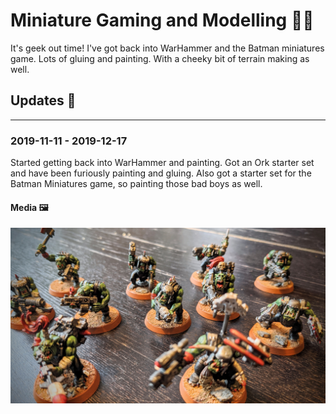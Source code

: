 # Miniature Gaming and Modelling 👨‍🎨

It's geek out time! I've got back into WarHammer and the Batman miniatures game. Lots of gluing and painting. With a cheeky bit of terrain making as well.

## Updates 🔼

---

### 2019-11-11 - 2019-12-17

Started getting back into WarHammer and painting. Got an Ork starter set and have been furiously painting and gluing. Also got a starter set for the Batman Miniatures game, so painting those bad boys as well.

#### Media 🖼

![Ork Boyz](../assets/ork-boyz.jpg)
